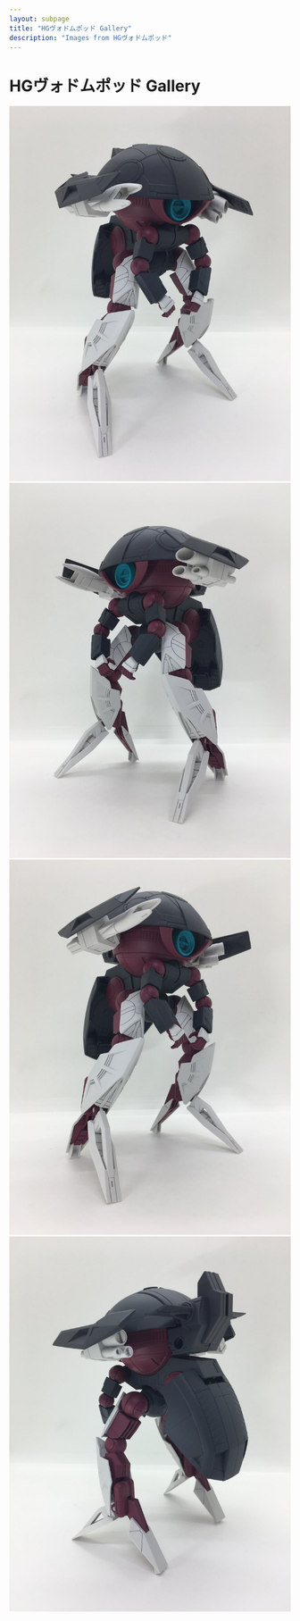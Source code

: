 ```yaml
---
layout: subpage
title: "HGヴォドムポッド Gallery"
description: "Images from HGヴォドムポッド"
---
```


# HGヴォドムポッド Gallery

![20200920058](HGヴォドムポッド/20200920058.JPG)
![20200920060](HGヴォドムポッド/20200920060.JPG)
![20200920063](HGヴォドムポッド/20200920063.JPG)
![20200920065](HGヴォドムポッド/20200920065.JPG)
